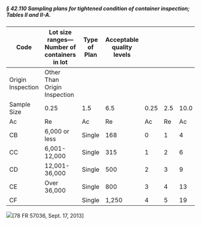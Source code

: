 ##### § 42.110 Sampling plans for tightened condition of container inspection; Tables II and II-A. #####

|      Code       |Lot size ranges—  <br/>Number of containers   <br/>in lot|Type of Plan|Acceptable quality levels|    |   |    |   |   |   |   |   |   |   |   |   |
|-----------------|---------------------------------------------------------|------------|-------------------------|----|---|----|---|---|---|---|---|---|---|---|---|
|Origin Inspection|              Other Than Origin Inspection               |            |                         |    |   |    |   |   |   |   |   |   |   |   |   |
|   Sample Size   |                          0.25                           |    1.5     |           6.5           |0.25|2.5|10.0|   |   |   |   |   |   |   |   |   |
|       Ac        |                           Re                            |     Ac     |           Re            | Ac |Re | Ac |Re |Ac |Re |Ac |Re |   |   |   |   |
|       CB        |                      6,000 or less                      |   Single   |           168           | 0  | 1 | 4  | 5 |11 |12 | 0 | 1 | 5 | 6 |16 |17 |
|       CC        |                      6,001-12,000                       |   Single   |           315           | 1  | 2 | 6  | 7 |19 |20 | 1 | 2 | 8 | 9 |28 |29 |
|       CD        |                      12,001-36,000                      |   Single   |           500           | 2  | 3 | 9  |10 |28 |29 | 2 | 3 |12 |13 |42 |43 |
|       CE        |                       Over 36,000                       |   Single   |           800           | 3  | 4 | 13 |14 |42 |43 | 3 | 4 |18 |19 |64 |65 |
|       CF        |                                                         |   Single   |          1,250          | 4  | 5 | 19 |20 |63 |64 | 4 | 5 |26 |27 |96 |97 |

![](/graphics/er17se13.005.gif)[78 FR 57036, Sept. 17, 2013]